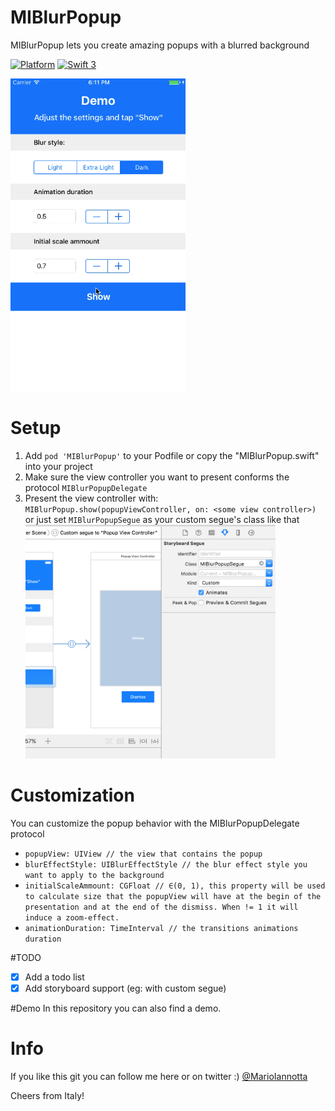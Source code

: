 # MIBlurPopup
MIBlurPopup lets you create amazing popups with a blurred background

[![Platform](http://img.shields.io/badge/platform-ios-red.svg?style=flat
)](https://developer.apple.com/iphone/index.action)
[![Swift 3](https://img.shields.io/badge/Swift-3-orange.svg?style=flat)](https://developer.apple.com/swift/)

<img src="ReadmeResources/demo.gif" height="500"/>

# Setup
1. Add ```pod 'MIBlurPopup'``` to your Podfile or copy the "MIBlurPopup.swift" into your project
2. Make sure the view controller you want to present conforms the protocol ```MIBlurPopupDelegate```
3. Present the view controller with: ```MIBlurPopup.show(popupViewController, on: <some view controller>)``` or just set ```MIBlurPopupSegue``` as your custom segue's class like that
<br/><img src="ReadmeResources/customSegue.png" width="400"/>

# Customization
You can customize the popup behavior with the MIBlurPopupDelegate protocol
- ```popupView: UIView // the view that contains the popup```
- ```blurEffectStyle: UIBlurEffectStyle // the blur effect style you want to apply to the background```
- ```initialScaleAmmount: CGFloat // ∈(0, 1), this property will be used to calculate size that the popupView will have at the begin of the presentation and at the end of the dismiss. When != 1 it will induce a zoom-effect.```
- ```animationDuration: TimeInterval // the transitions animations duration```

#TODO
* [x] Add a todo list
* [x] Add storyboard support (eg: with custom segue)

#Demo
In this repository you can also find a demo.

# Info
If you like this git you can follow me here or on twitter :) [@MarioIannotta](http://www.twitter.com/marioiannotta)

Cheers from Italy!
